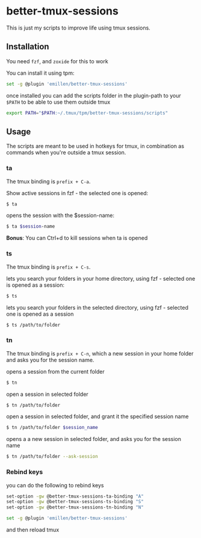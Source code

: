 # better-tmux-sessions

This is just my scripts to improve life using tmux sessions.

## Installation

You need `fzf`, and `zoxide` for this to work

You can install it using tpm:

```sh
set -g @plugin 'emillen/better-tmux-sessions'
```

once installed you can add the scripts folder in the plugin-path to your `$PATH` to be able to use them outside tmux

```sh
export PATH="$PATH:~/.tmux/tpm/better-tmux-sessions/scripts"
```

## Usage

The scripts are meant to be used in hotkeys for tmux, in combination as commands when you're outside a tmux session.

### ta

The tmux binding is `prefix + C-a`.

Show active sessions in fzf - the selected one is opened:

```sh
$ ta
```

opens the session with the $session-name:

```sh
$ ta $session-name
```

**Bonus**: You can Ctrl+d to kill sessions when ta is opened

### ts

The tmux binding is `prefix + C-s`.

lets you search your folders in your home directory, using fzf - selected one is opened as a session:

```sh
$ ts
```

lets you search your folders in the selected directory, using fzf - selected one is opened as a session

```sh
$ ts /path/to/folder
```

### tn

The tmux binding is `prefix + C-n`,
which a new session in your home folder and asks you for the session name.

opens a session from the current folder

```sh
$ tn
```

open a session in selected folder

```sh
$ tn /path/to/folder
```

open a session in selected folder, and grant it the specified session name

```sh
$ tn /path/to/folder $session_name
```

opens a a new session in selected folder, and asks you for the session name

```sh
$ tn /path/to/folder --ask-session
```

### Rebind keys

you can do the following to rebind keys

```sh
set-option -gw @better-tmux-sessions-ta-binding "A"
set-option -gw @better-tmux-sessions-ts-binding "S"
set-option -gw @better-tmux-sessions-tn-binding "N"

set -g @plugin 'emillen/better-tmux-sessions'
```

and then reload tmux
